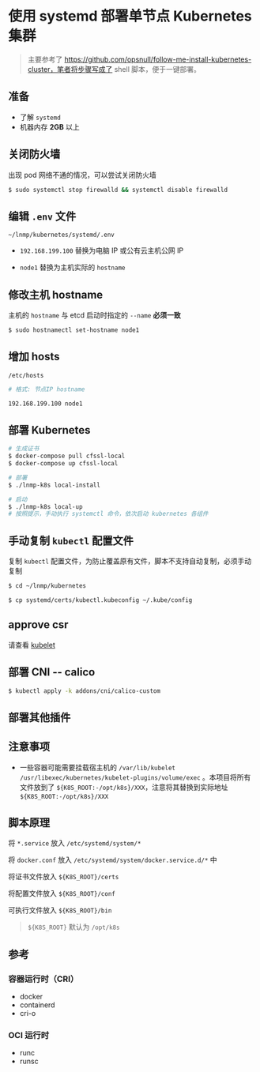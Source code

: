 # 使用 systemd 部署单节点 Kubernetes 集群

> 主要参考了 https://github.com/opsnull/follow-me-install-kubernetes-cluster，笔者将步骤写成了 shell 脚本，便于一键部署。

## 准备

* 了解 `systemd`
* 机器内存 **2GB** 以上

## 关闭防火墙

出现 pod 网络不通的情况，可以尝试关闭防火墙

```bash
$ sudo systemctl stop firewalld && systemctl disable firewalld
```

## 编辑 `.env` 文件

`~/lnmp/kubernetes/systemd/.env`

* `192.168.199.100` 替换为电脑 IP 或公有云主机公网 IP

* `node1` 替换为主机实际的 `hostname`

## 修改主机 hostname

主机的 `hostname` 与 etcd 启动时指定的 `--name` **必须一致**

```bash
$ sudo hostnamectl set-hostname node1
```

## 增加 hosts

`/etc/hosts`

```bash
# 格式: 节点IP hostname

192.168.199.100 node1
```

## 部署 Kubernetes

```bash
# 生成证书
$ docker-compose pull cfssl-local
$ docker-compose up cfssl-local

# 部署
$ ./lnmp-k8s local-install

# 启动
$ ./lnmp-k8s local-up
# 按照提示，手动执行 systemctl 命令，依次启动 kubernetes 各组件
```

## 手动复制 `kubectl` 配置文件

复制 `kubectl` 配置文件，为防止覆盖原有文件，脚本不支持自动复制，必须手动复制

```bash
$ cd ~/lnmp/kubernetes

$ cp systemd/certs/kubectl.kubeconfig ~/.kube/config
```

## approve csr

请查看 [kubelet](../docs/node/kubelet.md)

## 部署 CNI -- calico

```bash
$ kubectl apply -k addons/cni/calico-custom
```

## 部署其他插件

## 注意事项

* 一些容器可能需要挂载宿主机的 `/var/lib/kubelet` `/usr/libexec/kubernetes/kubelet-plugins/volume/exec` 。本项目将所有文件放到了 `${K8S_ROOT:-/opt/k8s}/XXX`，注意将其替换到实际地址 `${K8S_ROOT:-/opt/k8s}/XXX`

## 脚本原理

将 `*.service` 放入 `/etc/systemd/system/*`

将 `docker.conf` 放入 `/etc/systemd/system/docker.service.d/*` 中

将证书文件放入 `${K8S_ROOT}/certs`

将配置文件放入 `${K8S_ROOT}/conf`

可执行文件放入 `${K8S_ROOT}/bin`

> `${K8S_ROOT}` 默认为 `/opt/k8s`

## 参考

### 容器运行时（CRI）

* docker
* containerd
* cri-o

### OCI 运行时

* runc
* runsc
